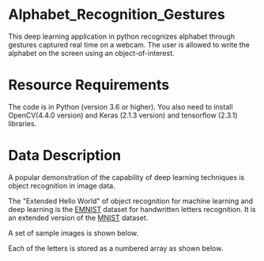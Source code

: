 # Alphabet_Recognition_Gestures
This deep learning application in python recognizes alphabet through gestures captured real time on a webcam. The user is allowed to write the alphabet on the screen using an object-of-interest.
# Resource Requirements
The code is in Python (version 3.6 or higher). You also need to install OpenCV(4.4.0 version) and Keras (2.1.3 version) and tensorflow (2.3.1) libraries.
# Data Description 
A popular demonstration of the capability of deep learning techniques is object recognition in image data.

The "Extended Hello World" of object recognition for machine learning and deep learning is the [EMNIST](https://www.kaggle.com/crawford/emnist) dataset for handwritten letters recognition. It is an extended version of the [MNIST](https://en.wikipedia.org/wiki/MNIST_database) dataset.

A set of sample images is shown below.


Each of the letters is stored as a numbered array as shown below.
